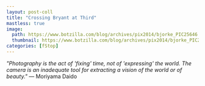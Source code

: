 ```yaml
---
layout: post-coll
title: "Crossing Bryant at Third"
mastless: true
image:
  path: https://www.botzilla.com/blog/archives/pix2014/bjorke_PIC25646.jpg
  thumbnail: https://www.botzilla.com/blog/archives/pix2014/bjorke_PIC25646.jpg
categories: [fStop]
---
```


<p class="well"><i>"Photography is the act of 'fixing' time, not of 'expressing' the world. The camera is an inadequate tool for extracting a vision of the world or of beauty."</i> &mdash; Moriyama Daido</p>
